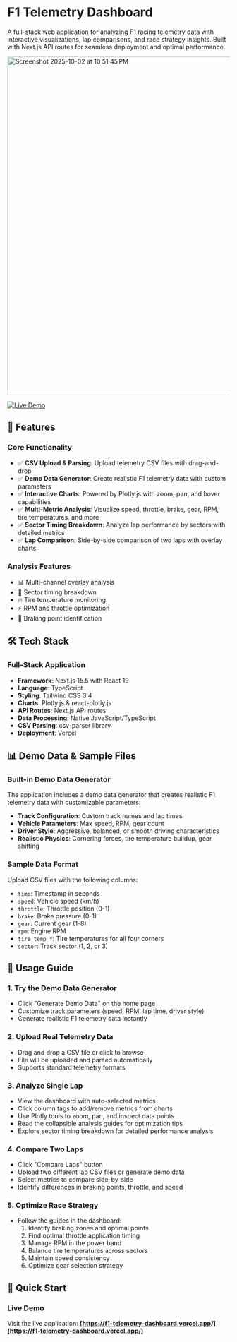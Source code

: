 # F1 Telemetry Dashboard

A full-stack web application for analyzing F1 racing telemetry data with interactive visualizations, lap comparisons, and race strategy insights. Built with Next.js API routes for seamless deployment and optimal performance.

<img width="1241" height="767" alt="Screenshot 2025-10-02 at 10 51 45 PM" src="https://github.com/user-attachments/assets/8e682e27-1d1a-4570-beb8-9b089b160776" />

[![Live Demo](https://img.shields.io/badge/🚀_Live_Demo-Visit_Now-green?style=for-the-badge)](https://f1-telemetry-dashboard.vercel.app/)

## 🌟 Features

### Core Functionality
- ✅ **CSV Upload & Parsing**: Upload telemetry CSV files with drag-and-drop
- ✅ **Demo Data Generator**: Create realistic F1 telemetry data with custom parameters
- ✅ **Interactive Charts**: Powered by Plotly.js with zoom, pan, and hover capabilities
- ✅ **Multi-Metric Analysis**: Visualize speed, throttle, brake, gear, RPM, tire temperatures, and more
- ✅ **Sector Timing Breakdown**: Analyze lap performance by sectors with detailed metrics
- ✅ **Lap Comparison**: Side-by-side comparison of two laps with overlay charts

### Analysis Features
- 📊 Multi-channel overlay analysis
- 🏁 Sector timing breakdown
- 🔥 Tire temperature monitoring
- ⚡ RPM and throttle optimization
- 🎯 Braking point identification

## 🛠️ Tech Stack

### Full-Stack Application
- **Framework**: Next.js 15.5 with React 19
- **Language**: TypeScript
- **Styling**: Tailwind CSS 3.4
- **Charts**: Plotly.js & react-plotly.js
- **API Routes**: Next.js API routes 
- **Data Processing**: Native JavaScript/TypeScript
- **CSV Parsing**: csv-parser library
- **Deployment**: Vercel 

## 📊 Demo Data & Sample Files

### Built-in Demo Data Generator
The application includes a demo data generator that creates realistic F1 telemetry data with customizable parameters:
- **Track Configuration**: Custom track names and lap times
- **Vehicle Parameters**: Max speed, RPM, gear count
- **Driver Style**: Aggressive, balanced, or smooth driving characteristics
- **Realistic Physics**: Cornering forces, tire temperature buildup, gear shifting

### Sample Data Format
Upload CSV files with the following columns:
- `time`: Timestamp in seconds
- `speed`: Vehicle speed (km/h)
- `throttle`: Throttle position (0-1)
- `brake`: Brake pressure (0-1)
- `gear`: Current gear (1-8)
- `rpm`: Engine RPM
- `tire_temp_*`: Tire temperatures for all four corners
- `sector`: Track sector (1, 2, or 3)

## 📖 Usage Guide

### 1. Try the Demo Data Generator
- Click "Generate Demo Data" on the home page
- Customize track parameters (speed, RPM, lap time, driver style)
- Generate realistic F1 telemetry data instantly

### 2. Upload Real Telemetry Data
- Drag and drop a CSV file or click to browse
- File will be uploaded and parsed automatically
- Supports standard telemetry formats

### 3. Analyze Single Lap
- View the dashboard with auto-selected metrics
- Click column tags to add/remove metrics from charts
- Use Plotly tools to zoom, pan, and inspect data points
- Read the collapsible analysis guides for optimization tips
- Explore sector timing breakdown for detailed performance analysis

### 4. Compare Two Laps
- Click "Compare Laps" button
- Upload two different lap CSV files or generate demo data
- Select metrics to compare side-by-side
- Identify differences in braking points, throttle, and speed

### 5. Optimize Race Strategy
- Follow the guides in the dashboard:
  1. Identify braking zones and optimal points
  2. Find optimal throttle application timing
  3. Manage RPM in the power band
  4. Balance tire temperatures across sectors
  5. Maintain speed consistency
  6. Optimize gear selection strategy

## 🚀 Quick Start

### Live Demo
Visit the live application: **[https://f1-telemetry-dashboard.vercel.app/](https://f1-telemetry-dashboard.vercel.app/)**

